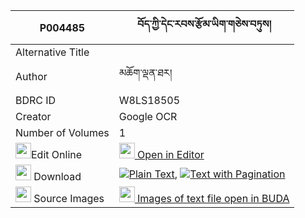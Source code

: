 |P004485|བོད་ཀྱི་དེང་རབས་རྩོམ་ཡིག་གཅེས་བཏུས། 
| --- | --- 
|Alternative Title |
|Author| མཆོག་ལྡན་ཐར།
|BDRC ID | W8LS18505
|Creator | Google OCR
|Number of Volumes| 1
|<img width="25" src="https://img.icons8.com/color/25/000000/edit-property.png">Edit Online| [<img width="25" src="https://avatars.githubusercontent.com/u/45091458?s=200&v=4"> Open in Editor](http://editor.openpecha.org/P004485)
|<img width="25" src="https://img.icons8.com/fluent/48/000000/download-2.png"/>  Download | [![](https://img.icons8.com/color/20/000000/txt.png)Plain Text](https://github.com/Openpecha/P004485/releases/download/v1/bo_kyi_deng_rab_tsomyik_chetu_plain_P004485.zip), [![](https://img.icons8.com/color/20/000000/txt.png)Text with Pagination](https://github.com/Openpecha/P004485/releases/download/v1/bo_kyi_deng_rab_tsomyik_chetu_pages_P004485.zip)
|<img width="25" src="https://img.icons8.com/plasticine/100/000000/pictures-folder.png"/>  Source Images | [<img width="25" src="https://library.bdrc.io/icons/BUDA-small.svg"> Images of text file open in BUDA](https://library.bdrc.io/show/bdr:W8LS18505)